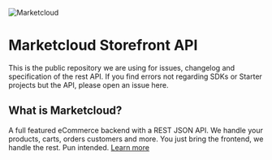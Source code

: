 ![Marketcloud](http://www.marketcloud.it/img/logo/new_with_text.png)
# Marketcloud Storefront API
This is the public repository we are using for issues, changelog and specification of the rest API.
If you find errors not regarding SDKs or Starter projects but the API, please open an issue here.

## What is Marketcloud?
A full featured eCommerce backend with a REST JSON API. We handle your products, carts, orders customers and more. You just bring the frontend, we handle the rest. Pun intended. [Learn more](https://www.marketcloud.it)

